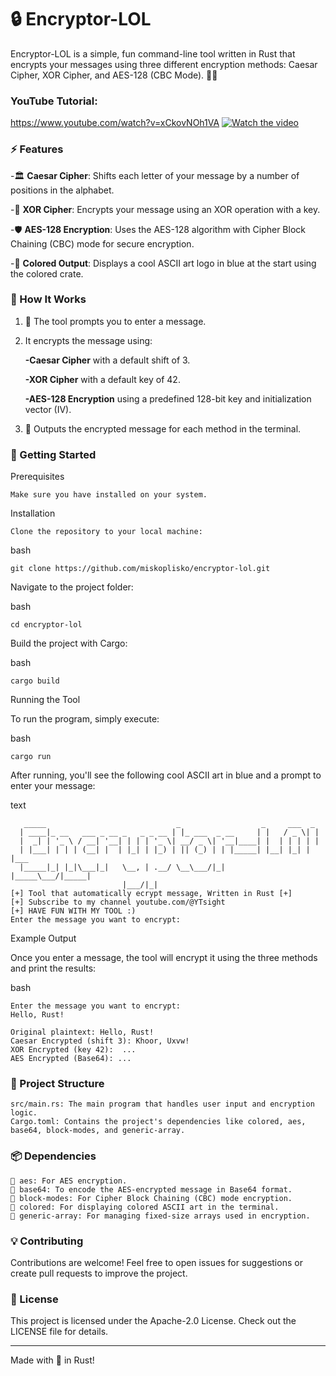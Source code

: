 # 🔒 Encryptor-LOL
Encryptor-LOL is a simple, fun command-line tool written in Rust that encrypts your messages using three different encryption methods: Caesar Cipher, XOR Cipher, and AES-128 (CBC Mode). 🔐✨

### YouTube Tutorial:

https://www.youtube.com/watch?v=xCkovNOh1VA
[![Watch the video](https://img.youtube.com/vi/xCkovNOh1VA/maxresdefault.jpg)](https://www.youtube.com/watch?v=xCkovNOh1VA)


### ⚡ Features

-🏛 **Caesar Cipher**: Shifts each letter of your message by a number of positions in the alphabet.

-🔑 **XOR Cipher**: Encrypts your message using an XOR operation with a key.

-🛡 **AES-128 Encryption**: Uses the AES-128 algorithm with Cipher Block Chaining (CBC) mode for secure encryption.

-🎨 **Colored Output**: Displays a cool ASCII art logo in blue at the start using the colored crate.

### 🎯 How It Works

1. 📝 The tool prompts you to enter a message.
2. It encrypts the message using:

   **-Caesar Cipher** with a default shift of 3.

   **-XOR Cipher** with a default key of 42.

   **-AES-128 Encryption** using a predefined 128-bit key and initialization vector (IV).
4. 🔐 Outputs the encrypted message for each method in the terminal.

### 🚀 Getting Started
Prerequisites

    Make sure you have installed on your system.

Installation

    Clone the repository to your local machine:

bash

    git clone https://github.com/miskoplisko/encryptor-lol.git

Navigate to the project folder:

bash

    cd encryptor-lol

Build the project with Cargo:

bash

    cargo build

Running the Tool

To run the program, simply execute:

bash

    cargo run 

After running, you'll see the following cool ASCII art in blue and a prompt to enter your message:

text

       _____                             _                  _     ___  _     
      | ____|_ __   ___ _ __ _   _ _ __ | |_ ___  _ __     | |   / _ \| |    
      |  _| | '_ \ / __| '__| | | | '_ \| __/ _ \| '__|____| |  | | | | |    
      | |___| | | | (__| |  | |_| | |_) | || (_) | | |_____| |__| |_| | |___ 
      |_____|_| |_|\___|_|   \__, | .__/ \__\___/|_|       |_____\___/|_____|
                             |___/|_|                                         
    [+] Tool that automatically ecrypt message, Written in Rust [+]
    [+] Subscribe to my channel youtube.com/@YTsight
    [+] HAVE FUN WITH MY TOOL :) 
    Enter the message you want to encrypt:

Example Output

Once you enter a message, the tool will encrypt it using the three methods and print the results:

bash

    Enter the message you want to encrypt:
    Hello, Rust!

    Original plaintext: Hello, Rust!
    Caesar Encrypted (shift 3): Khoor, Uxvw!
    XOR Encrypted (key 42):  ...
    AES Encrypted (Base64): ...

### 📂 Project Structure

    src/main.rs: The main program that handles user input and encryption logic.
    Cargo.toml: Contains the project's dependencies like colored, aes, base64, block-modes, and generic-array.

### 📦 Dependencies

    🔐 aes: For AES encryption.
    🧬 base64: To encode the AES-encrypted message in Base64 format.
    🔗 block-modes: For Cipher Block Chaining (CBC) mode encryption.
    🎨 colored: For displaying colored ASCII art in the terminal.
    🧮 generic-array: For managing fixed-size arrays used in encryption.

### 💡 Contributing

Contributions are welcome! Feel free to open issues for suggestions or create pull requests to improve the project.

### 📄 License

This project is licensed under the Apache-2.0 License. Check out the LICENSE file for details.

-------------------------------------------------------------------------------------------

Made with 💖 in Rust!
